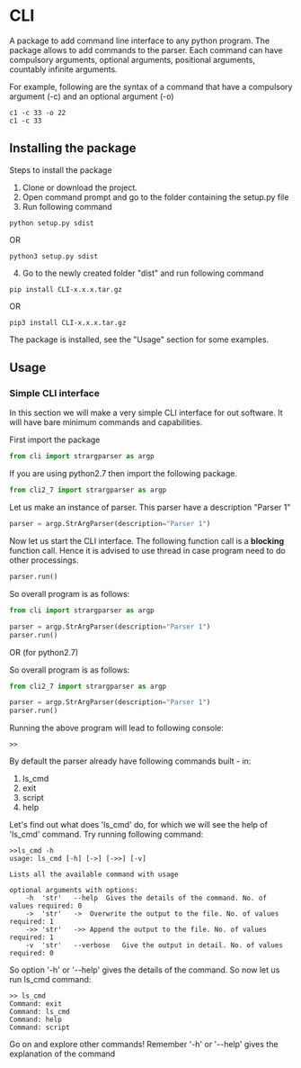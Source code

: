 # CLI
A package to add command line interface to any python program.
The package allows to add commands to the parser. Each command can have
compulsory arguments, optional arguments, positional arguments, countably
infinite arguments.

For example, following are the syntax of a command that have a 
compulsory argument (-c) and an optional argument (-o)
~~~ 
c1 -c 33 -o 22
c1 -c 33
~~~

## Installing the package
Steps to install the package
1. Clone or download the project.
2. Open command prompt and go to the folder containing the setup.py file
3. Run following command
~~~
python setup.py sdist
~~~ 
OR
~~~
python3 setup.py sdist
~~~
4. Go to the newly created folder "dist" and run following command
~~~
pip install CLI-x.x.x.tar.gz
~~~ 
OR
~~~
pip3 install CLI-x.x.x.tar.gz 
~~~

The package is installed, see the "Usage" section for some examples.

## Usage

### Simple CLI interface
In this section we will make a very simple CLI interface for out software.
It will have bare minimum commands and capabilities.

First import the package
```python
from cli import strargparser as argp
```
If you are using python2.7 then import the following package.
```python
from cli2_7 import strargparser as argp
```

Let us make an instance of parser. This parser have a description "Parser 1"
```python
parser = argp.StrArgParser(description="Parser 1")
```
Now let us start the CLI interface. The following function call is a **blocking** function
call. Hence it is advised to use thread in case program need to do other processings.
```python
parser.run()
```
So overall program is as follows:
```python
from cli import strargparser as argp

parser = argp.StrArgParser(description="Parser 1")
parser.run()
```
OR (for python2.7)

So overall program is as follows:
```python
from cli2_7 import strargparser as argp

parser = argp.StrArgParser(description="Parser 1")
parser.run()
```
Running the above program will lead to following console:
~~~
>>
~~~

By default the parser already have following commands built - in:
1. ls_cmd
2. exit
3. script
4. help

Let's find out what does 'ls_cmd' do, for which we will see the help of 'ls_cmd' command.
Try running following command:
~~~
>>ls_cmd -h
usage: ls_cmd [-h] [->] [->>] [-v]

Lists all the available command with usage

optional arguments with options:
	-h	'str'	--help	Gives the details of the command. No. of values required: 0
	->	'str'	->	Overwrite the output to the file. No. of values required: 1
	->>	'str'	->>	Append the output to the file. No. of values required: 1
	-v	'str'	--verbose	Give the output in detail. No. of values required: 0
~~~
So option '-h' or '--help' gives the details of the command.
So now let us run ls_cmd command:
~~~
>> ls_cmd
Command: exit
Command: ls_cmd
Command: help
Command: script
~~~

Go on and explore other commands! Remember '-h' or '--help' gives the explanation of the 
command
